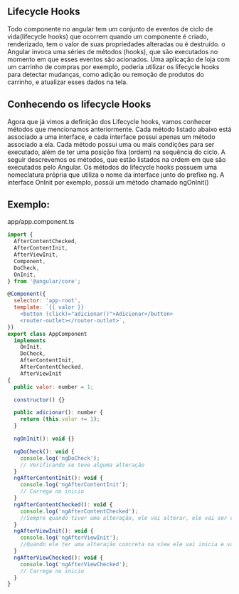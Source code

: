 ## Lifecycle Hooks

Todo componente no angular tem um conjunto de eventos de ciclo de vida(lifecycle hooks) que ocorrem quando um componente é criado, renderizado, tem o valor de suas propriedades alteradas ou é destruído. o Angular invoca uma séries de métodos (hooks), que são executados no momento em que esses eventos são acionados. Uma aplicação de loja com um carrinho de compras por exemplo, poderia utilizar os lifecycle hooks para detectar mudanças, como adição ou remoção de produtos do carrinho, e atualizar esses dados na tela.

## Conhecendo os lifecycle Hooks

Agora que já vimos a definição dos Lifecycle hooks, vamos conhecer métodos que mencionamos anteriormente. Cada método listado abaixo está associado a uma interface, e cada interface possui apenas um método associado a ela. Cada método possui uma ou mais condições para ser executado, além de ter uma posição fixa (ordem) na sequência do ciclo. A seguir descrevemos os métodos, que estão listados na ordem em que são executados pelo Angular. Os métodos do lifecycle hooks possuem uma nomeclatura própria que utiliza o nome da interface junto do prefixo ng. A interface OnInit por exemplo, possúi um método chamado ngOnInit()

## Exemplo:

app/app.component.ts

```js
import {
  AfterContentChecked,
  AfterContentInit,
  AfterViewInit,
  Component,
  DoCheck,
  OnInit,
} from '@angular/core';

@Component({
  selector: 'app-root',
  template: `{{ valor }}
    <button (click)="adicionar()">Adicionar</button>
    <router-outlet></router-outlet>`,
})
export class AppComponent
  implements
    OnInit,
    DoCheck,
    AfterContentInit,
    AfterContentChecked,
    AfterViewInit
{
  public valor: number = 1;

  constructor() {}

  public adicionar(): number {
    return (this.valor += 1);
  }

  ngOnInit(): void {}

  ngDoCheck(): void {
    console.log('ngDoCheck');
    // Verificando se teve alguma alteração
  }
  ngAfterContentInit(): void {
    console.log('ngAfterContentInit');
    // Carrega no inicio
  }
  ngAfterContentChecked(): void {
    console.log('ngAfterContentChecked');
    //Sempre quando tiver uma alteração, ele vai alterar, ele vai ser chamado ou invocado caso precise
  }
  ngAfterViewInit(): void {
    console.log('ngAfterViewInit');
    //Quando ele ter uma alteração concreta na view ele vai inicia e vai chama a função
  }
  ngAfterViewChecked(): void {
    console.log('ngAfterViewChecked');
    // Carrega no inicio
  }
}